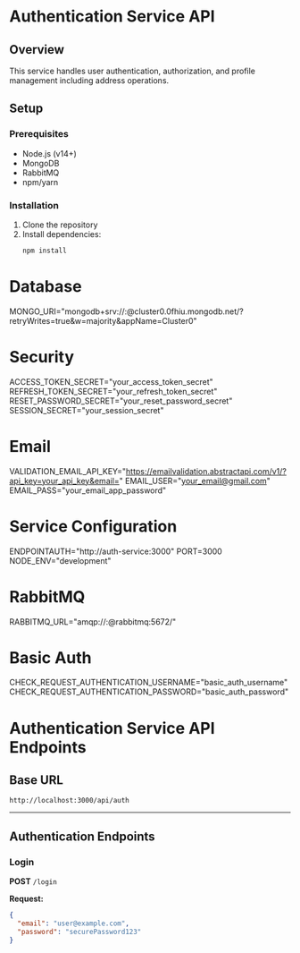 # Authentication Service API

## Overview
This service handles user authentication, authorization, and profile management including address operations.

## Setup

### Prerequisites
- Node.js (v14+)
- MongoDB
- RabbitMQ
- npm/yarn

### Installation
1. Clone the repository
2. Install dependencies:
   ```bash
   npm install

   ```
# Database
MONGO_URI="mongodb+srv://<username>:<password>@cluster0.0fhiu.mongodb.net/?retryWrites=true&w=majority&appName=Cluster0"

# Security
ACCESS_TOKEN_SECRET="your_access_token_secret"
REFRESH_TOKEN_SECRET="your_refresh_token_secret"
RESET_PASSWORD_SECRET="your_reset_password_secret"
SESSION_SECRET="your_session_secret"

# Email
VALIDATION_EMAIL_API_KEY="https://emailvalidation.abstractapi.com/v1/?api_key=your_api_key&email="
EMAIL_USER="your_email@gmail.com"
EMAIL_PASS="your_email_app_password"

# Service Configuration
ENDPOINTAUTH="http://auth-service:3000"
PORT=3000
NODE_ENV="development"

# RabbitMQ
RABBITMQ_URL="amqp://<username>:<password>@rabbitmq:5672/"

# Basic Auth
CHECK_REQUEST_AUTHENTICATION_USERNAME="basic_auth_username"
CHECK_REQUEST_AUTHENTICATION_PASSWORD="basic_auth_password"

# Authentication Service API Endpoints

## Base URL
`http://localhost:3000/api/auth`

---

## Authentication Endpoints

### Login
**POST** `/login`

**Request:**
```json
{
  "email": "user@example.com",
  "password": "securePassword123"
}